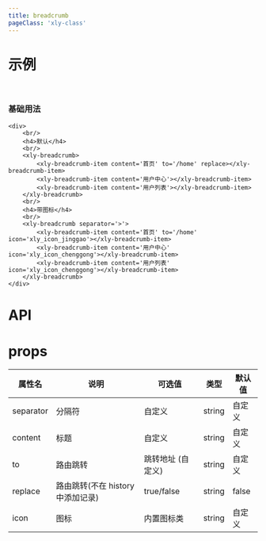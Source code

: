 ```yaml
---
title: breadcrumb
pageClass: 'xly-class'
---
```


# 示例

<br/>

### 基础用法

<template>
<div>
    <br/>
    <h4>默认</h4>
    <br/>
    <xly-breadcrumb>
        <xly-breadcrumb-item content='首页' to='/home' replace></xly-breadcrumb-item>
        <xly-breadcrumb-item content='用户中心'></xly-breadcrumb-item>
        <xly-breadcrumb-item content='用户列表'></xly-breadcrumb-item>
    </xly-breadcrumb>
    <br/>
    <h4>带图标</h4>
    <br/>
    <xly-breadcrumb separator='>'>
        <xly-breadcrumb-item content='首页' to='/home' icon='xly_icon_alert_line'></xly-breadcrumb-item>
        <xly-breadcrumb-item content='用户中心' icon='xly_icon_mail_line'></xly-breadcrumb-item>
        <xly-breadcrumb-item content='用户列表' icon='xly_icon_bill_line'></xly-breadcrumb-item>
    </xly-breadcrumb>
</div>
</template>

```vue
<div>
    <br/>
    <h4>默认</h4>
    <br/>
    <xly-breadcrumb>
        <xly-breadcrumb-item content='首页' to='/home' replace></xly-breadcrumb-item>
        <xly-breadcrumb-item content='用户中心'></xly-breadcrumb-item>
        <xly-breadcrumb-item content='用户列表'></xly-breadcrumb-item>
    </xly-breadcrumb>
    <br/>
    <h4>带图标</h4>
    <br/>
    <xly-breadcrumb separator='>'>
        <xly-breadcrumb-item content='首页' to='/home' icon='xly_icon_jinggao'></xly-breadcrumb-item>
        <xly-breadcrumb-item content='用户中心' icon='xly_icon_chenggong'></xly-breadcrumb-item>
        <xly-breadcrumb-item content='用户列表' icon='xly_icon_chenggong'></xly-breadcrumb-item>
    </xly-breadcrumb>
</div>
```

# API

# props

| 属性名    | 说明                              | 可选值            | 类型   | 默认值 |
| --------- | --------------------------------- | ----------------- | ------ | ------ |
| separator | 分隔符                            | 自定义            | string | 自定义 |
| content   | 标题                              | 自定义            | string | 自定义 |
| to        | 路由跳转                          | 跳转地址 (自定义) | string | 自定义 |
| replace   | 路由跳转(不在 history 中添加记录) | true/false        | string | false  |
| icon      | 图标                              | 内置图标类        | string | 自定义 |
